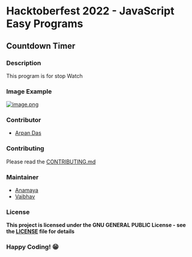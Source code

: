 # Hacktoberfest 2022 - JavaScript Easy Programs

## Countdown Timer

### Description
This program is for stop Watch

### Image Example
[![image.png](https://i.postimg.cc/L6wftnd1/image.png)](https://postimg.cc/Whmhjp1N)


### Contributor

- [Arpan Das](https://github.com/adasarpan404)


### Contributing
Please read the [CONTRIBUTING.md](../../CONTRIBUTING.md)

### Maintainer
- [Anamaya](https://www.linkedin.com/in/anamaya1729/)
- [Vaibhav](https://https://www.linkedin.com/in/vaibhava17/)

### License
**This project is licensed under the GNU GENERAL PUBLIC License - see the [LICENSE](../LICENSE) file for details**

### Happy Coding! 😁